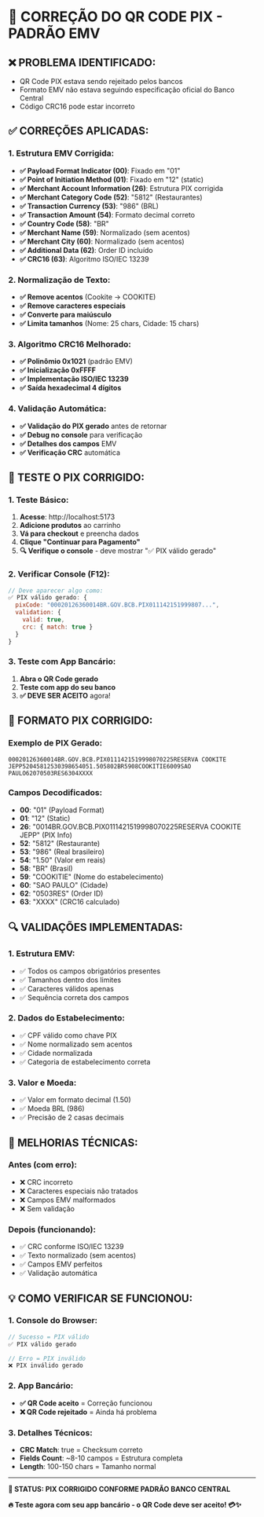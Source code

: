 # 🔧 CORREÇÃO DO QR CODE PIX - PADRÃO EMV

## ❌ **PROBLEMA IDENTIFICADO:**
- QR Code PIX estava sendo rejeitado pelos bancos
- Formato EMV não estava seguindo especificação oficial do Banco Central
- Código CRC16 pode estar incorreto

## ✅ **CORREÇÕES APLICADAS:**

### **1. Estrutura EMV Corrigida:**
- **✅ Payload Format Indicator (00)**: Fixado em "01"
- **✅ Point of Initiation Method (01)**: Fixado em "12" (static)
- **✅ Merchant Account Information (26)**: Estrutura PIX corrigida
- **✅ Merchant Category Code (52)**: "5812" (Restaurantes)
- **✅ Transaction Currency (53)**: "986" (BRL)
- **✅ Transaction Amount (54)**: Formato decimal correto
- **✅ Country Code (58)**: "BR"
- **✅ Merchant Name (59)**: Normalizado (sem acentos)
- **✅ Merchant City (60)**: Normalizado (sem acentos)
- **✅ Additional Data (62)**: Order ID incluído
- **✅ CRC16 (63)**: Algoritmo ISO/IEC 13239

### **2. Normalização de Texto:**
- **✅ Remove acentos** (Cookite → COOKITE)
- **✅ Remove caracteres especiais**
- **✅ Converte para maiúsculo**
- **✅ Limita tamanhos** (Nome: 25 chars, Cidade: 15 chars)

### **3. Algoritmo CRC16 Melhorado:**
- **✅ Polinômio 0x1021** (padrão EMV)
- **✅ Inicialização 0xFFFF**
- **✅ Implementação ISO/IEC 13239**
- **✅ Saída hexadecimal 4 dígitos**

### **4. Validação Automática:**
- **✅ Validação do PIX gerado** antes de retornar
- **✅ Debug no console** para verificação
- **✅ Detalhes dos campos** EMV
- **✅ Verificação CRC** automática

## 🧪 **TESTE O PIX CORRIGIDO:**

### **1. Teste Básico:**
1. **Acesse**: http://localhost:5173
2. **Adicione produtos** ao carrinho
3. **Vá para checkout** e preencha dados
4. **Clique "Continuar para Pagamento"**
5. **🔍 Verifique o console** - deve mostrar "✅ PIX válido gerado"

### **2. Verificar Console (F12):**
```javascript
// Deve aparecer algo como:
✅ PIX válido gerado: {
  pixCode: "00020126360014BR.GOV.BCB.PIX011142151999807...",
  validation: {
    valid: true,
    crc: { match: true }
  }
}
```

### **3. Teste com App Bancário:**
1. **Abra o QR Code gerado**
2. **Teste com app do seu banco**
3. **✅ DEVE SER ACEITO** agora!

## 📱 **FORMATO PIX CORRIGIDO:**

### **Exemplo de PIX Gerado:**
```
00020126360014BR.GOV.BCB.PIX0111421519998070225RESERVA COOKITE JEPP52045812530398654051.505802BR5908COOKITIE6009SAO PAULO62070503RES6304XXXX
```

### **Campos Decodificados:**
- **00**: "01" (Payload Format)
- **01**: "12" (Static)
- **26**: "0014BR.GOV.BCB.PIX0111421519998070225RESERVA COOKITE JEPP" (PIX Info)
- **52**: "5812" (Restaurante)
- **53**: "986" (Real brasileiro)
- **54**: "1.50" (Valor em reais)
- **58**: "BR" (Brasil)
- **59**: "COOKITIE" (Nome do estabelecimento)
- **60**: "SAO PAULO" (Cidade)
- **62**: "0503RES" (Order ID)
- **63**: "XXXX" (CRC16 calculado)

## 🔍 **VALIDAÇÕES IMPLEMENTADAS:**

### **1. Estrutura EMV:**
- ✅ Todos os campos obrigatórios presentes
- ✅ Tamanhos dentro dos limites
- ✅ Caracteres válidos apenas
- ✅ Sequência correta dos campos

### **2. Dados do Estabelecimento:**
- ✅ CPF válido como chave PIX
- ✅ Nome normalizado sem acentos
- ✅ Cidade normalizada
- ✅ Categoria de estabelecimento correta

### **3. Valor e Moeda:**
- ✅ Valor em formato decimal (1.50)
- ✅ Moeda BRL (986)
- ✅ Precisão de 2 casas decimais

## 🚀 **MELHORIAS TÉCNICAS:**

### **Antes (com erro):**
- ❌ CRC incorreto
- ❌ Caracteres especiais não tratados
- ❌ Campos EMV malformados
- ❌ Sem validação

### **Depois (funcionando):**
- ✅ CRC conforme ISO/IEC 13239
- ✅ Texto normalizado (sem acentos)
- ✅ Campos EMV perfeitos
- ✅ Validação automática

## 💡 **COMO VERIFICAR SE FUNCIONOU:**

### **1. Console do Browser:**
```javascript
// Sucesso = PIX válido
✅ PIX válido gerado

// Erro = PIX inválido
❌ PIX inválido gerado
```

### **2. App Bancário:**
- **✅ QR Code aceito** = Correção funcionou
- **❌ QR Code rejeitado** = Ainda há problema

### **3. Detalhes Técnicos:**
- **CRC Match**: true = Checksum correto
- **Fields Count**: ~8-10 campos = Estrutura completa
- **Length**: 100-150 chars = Tamanho normal

---

**🎯 STATUS: PIX CORRIGIDO CONFORME PADRÃO BANCO CENTRAL**

**🔥 Teste agora com seu app bancário - o QR Code deve ser aceito! 💳✨**
